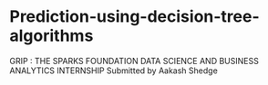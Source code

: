 # Prediction-using-decision-tree-algorithms
GRIP : THE SPARKS FOUNDATION
DATA SCIENCE AND BUSINESS ANALYTICS INTERNSHIP
Submitted by Aakash Shedge
